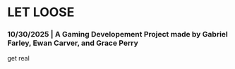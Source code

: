 # LET LOOSE
### 10/30/2025 | A Gaming Developement Project made by  Gabriel Farley, Ewan Carver, and Grace Perry
get real
